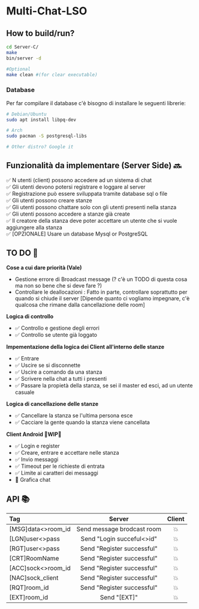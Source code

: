# Multi-Chat-LSO

## How to build/run?
```bash
cd Server-C/
make
bin/server -d

#Optional
make clean #(for clear executable)
```

### Database
Per far compilare il database c'è bisogno di installare le seguenti librerie:
```bash
# Debian/Ubuntu
sudo apt install libpq-dev

# Arch
sudo pacman -S postgresql-libs

# Other distro? Google it
```


## Funzionalità da implementare (Server Side) :soon:

:white_check_mark: N utenti (client) possono accedere ad un sistema di chat <br />
:white_check_mark:	Gli utenti devono potersi registrare e loggare al server <br />
:white_check_mark:	Registrazione può essere sviluppata tramite database sql o file <br />
:white_check_mark:	Gli utenti possono creare stanze <br />
:white_check_mark:	Gli utenti possono chattare solo con gli utenti presenti nella stanza <br />
:white_check_mark:	Gli utenti possono accedere a stanze già create <br />
:white_check_mark:	Il creatore della stanza deve poter accettare un utente che si vuole aggiungere alla stanza <br />
:white_check_mark:	[OPZIONALE] Usare un database Mysql or PostgreSQL <br />


## TO DO :page_with_curl:

**Cose a cui dare priorità (Vale)**

 - Gestione errore di Broadcast message (? c'è un TODO di questa cosa ma non so bene che si deve fare ?) 
 - Controllare le deallocazioni : Fatto in parte, controllare soprattutto per quando si chiude il server [Dipende quanto ci vogliamo impegnare, c'è qualcosa che rimane dalla cancellazione delle room]

**Logica di controllo**
  - :white_check_mark: Controllo e gestione degli errori
  - :white_check_mark: Controllo se utente già loggato

**Impementazione della logica dei Client all'interno delle stanze**
  - :white_check_mark: Entrare 
  - :white_check_mark: Uscire se si disconnette
  - :white_check_mark: Uscire a comando da una stanza
  - :white_check_mark: Scrivere nella chat a tutti i presenti
  - :white_check_mark: Passare la propietà della stanza, se sei il master ed esci, ad un utente casuale

**Logica di cancellazione delle stanze**
  - :white_check_mark: Cancellare la stanza se l'ultima persona esce
  - :white_check_mark: Cacciare la gente quando la stanza viene cancellata
 
 **Client Android :construction:WIP:construction:** 
  - :white_check_mark: Login e register
  - :white_check_mark: Creare, entrare e accettare nelle stanza
  - :white_check_mark: Invio messaggi
  - :white_check_mark: Timeout per le richieste di entrata
  - :white_check_mark: Limite ai caratteri dei messaggi
  - :black_square_button: Grafica chat

 
## API :books:

|Tag                  | Server                     | Client
|:---                 | :---:                      | :---:
|\[MSG\]data<>room_id | Send message brodcast room | :boom:
|\[LGN\]user<>pass    | Send "Login succeful<>id"  | :boom:
|\[RGT\]user<>pass    | Send "Register successful" | :boom:
|\[CRT\]RoomName      | Send "Register successful" | :boom:
|\[ACC\]sock<>room_id | Send "Register successful" | :boom:
|\[NAC\]sock_client   | Send "Register successful" | :boom:
|\[RQT\]room_id       | Send "Register successful" | :boom:
|\[EXT\]room_id       | Send "[EXT]"               | :boom:


